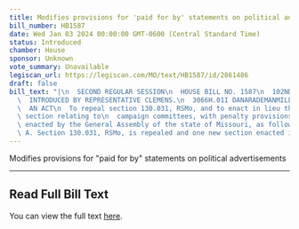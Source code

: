 ```yaml
---
title: Modifies provisions for 'paid for by' statements on political advertisements
bill_number: HB1587
date: Wed Jan 03 2024 00:00:00 GMT-0600 (Central Standard Time)
status: Introduced
chamber: House
sponsor: Unknown
vote_summary: Unavailable
legiscan_url: https://legiscan.com/MO/text/HB1587/id/2861486
draft: false
bill_text: "|\n  SECOND REGULAR SESSION\n  HOUSE BILL NO. 1587\n  102ND GENERAL ASSEMBLY\n\
  \  INTRODUCED BY REPRESENTATIVE CLEMENS.\n  3066H.01I DANARADEMANMILLER,ChiefClerk\n\
  \  AN ACT\n  To repeal section 130.031, RSMo, and to enact in lieu thereof one new\
  \ section relating to\n  campaign committees, with penalty provisions.\n  Be it\
  \ enacted by the General Assembly of the state of Missouri, as follows:\n  Section\
  \ A. Section 130.031, RSMo, is repealed and one new section enacted in lieu"
---
```

Modifies provisions for "paid for by" statements on political advertisements

---

## Read Full Bill Text

You can view the full text [here](https://legiscan.com/MO/text/HB1587/id/2861486).
